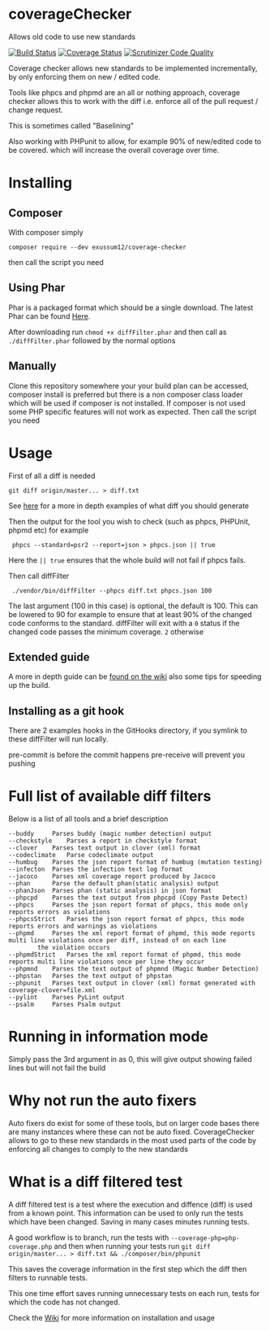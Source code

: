 # coverageChecker
Allows old code to use new standards

[![Build Status](https://travis-ci.org/exussum12/coverageChecker.svg?branch=master)](https://travis-ci.org/exussum12/coverageChecker)
[![Coverage Status](https://coveralls.io/repos/github/exussum12/coverageChecker/badge.svg?branch=master)](https://coveralls.io/github/exussum12/coverageChecker?branch=master)
[![Scrutinizer Code Quality](https://scrutinizer-ci.com/g/exussum12/coverageChecker/badges/quality-score.png?b=master)](https://scrutinizer-ci.com/g/exussum12/coverageChecker/?branch=master)

Coverage checker allows new standards to be implemented incrementally, by only enforcing them on new / edited code.

Tools like phpcs and phpmd are an all or nothing approach, coverage checker allows this to work with the diff i.e. enforce all of the pull request / change request.

This is sometimes called "Baselining"

Also working with PHPunit to allow, for example 90% of new/edited code to be covered. which will increase the overall coverage over time.

# Installing

## Composer
With composer simply

    composer require --dev exussum12/coverage-checker
    
then call the script you need

## Using Phar
Phar is a packaged format which should be a single download. The latest Phar can be found [Here](https://github.com/exussum12/coverageChecker/releases).

After downloading run `chmod +x diffFilter.phar` and then call as `./diffFilter.phar` followed by the normal options

## Manually
Clone this repository somewhere your your build plan can be accessed, composer install is preferred but there is a non composer class loader which will be used if composer is not installed. If composer is not used some PHP specific features will not work as expected.
Then call the script you need


# Usage

First of all a diff is needed 

    git diff origin/master... > diff.txt
     
See [here](https://github.com/exussum12/coverageChecker/wiki/Generating-a-diff) for a more in depth examples of what diff you should generate

Then the output for the tool you wish to check (such as phpcs, PHPUnit, phpmd etc) for example

     phpcs --standard=psr2 --report=json > phpcs.json || true 
     
Here the `|| true` ensures that the whole build will not fail if phpcs fails.

Then call diffFilter

     ./vendor/bin/diffFilter --phpcs diff.txt phpcs.json 100

The last argument (100 in this case) is optional, the default is 100. This can be lowered to 90 for example to ensure that at least 90% of the changed code conforms to the standard.
diffFilter will exit with a `0` status if the changed code passes the minimum coverage. `2` otherwise

## Extended guide
A more in depth guide can be [found on the wiki](https://github.com/exussum12/coverageChecker/wiki) also some tips for speeding up the build.

## Installing as a git hook

There are 2 examples hooks in the GitHooks directory, if you symlink to these diffFilter will run locally.

pre-commit is before the commit happens
pre-receive will prevent you pushing

# Full list of available diff filters

Below is a list of all tools and a brief description

```
--buddy		Parses buddy (magic number detection) output
--checkstyle	Parses a report in checkstyle format
--clover	Parses text output in clover (xml) format
--codeclimate	Parse codeclimate output
--humbug	Parses the json report format of humbug (mutation testing)
--infecton	Parses the infection text log format
--jacoco	Parses xml coverage report produced by Jacoco
--phan		Parse the default phan(static analysis) output
--phanJson	Parses phan (static analysis) in json format
--phpcpd	Parses the text output from phpcpd (Copy Paste Detect)
--phpcs		Parses the json report format of phpcs, this mode only reports errors as violations
--phpcsStrict	Parses the json report format of phpcs, this mode reports errors and warnings as violations
--phpmd		Parses the xml report format of phpmd, this mode reports multi line violations once per diff, instead of on each line
		the violation occurs
--phpmdStrict	Parses the xml report format of phpmd, this mode reports multi line violations once per line they occur 
--phpmnd	Parses the text output of phpmnd (Magic Number Detection)
--phpstan	Parses the text output of phpstan
--phpunit	Parses text output in clover (xml) format generated with coverage-clover=file.xml
--pylint	Parses PyLint output
--psalm		Parses Psalm output
```


# Running in information mode
Simply pass the 3rd argument in as 0, this will give output showing failed lines but will not fail the build


# Why not run the auto fixers
Auto fixers do exist for some of these tools, but on larger code bases there are many instances where these can not be auto fixed. CoverageChecker allows to go to these new standards in the most used parts of the code by enforcing all changes to comply to the new standards

# What is a diff filtered test

A diff filtered test is a test where the execution and diffence (diff) is used from a known point.
This information can be used to only run the tests which have been changed. Saving in many cases minutes running tests.

A good workflow is to branch, run the tests with `--coverage-php=php-coverage.php`  and then when running your tests run `git diff origin/master... > diff.txt && ./composer/bin/phpunit`

This saves the coverage information in the first step which the diff then filters to runnable tests.

This one time effort saves running unnecessary tests on each run, tests for which the code has not changed.

Check the [Wiki](https://github.com/exussum12/coverageChecker/wiki/PHPUnit-or-Clover#speeding-up-builds-with-phpunit) for more information on installation and usage
